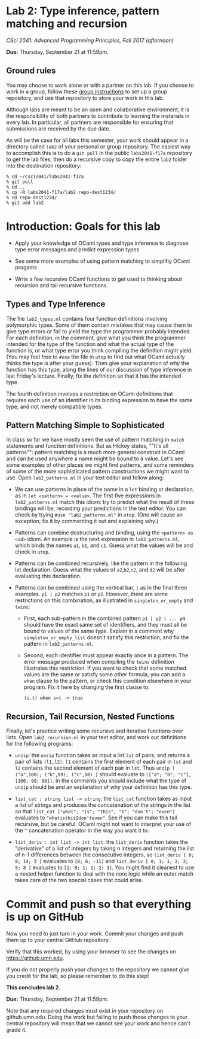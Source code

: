 # Lab 2: Type inference, pattern matching and recursion

*CSci 2041: Advanced Programming Principles, Fall 2017 (afternoon)*

**Due:** Thursday, September 21 at 11:59pm.


## Ground rules

You may choose to work alone or with a partner on this lab. If you choose to work in a group, follow these [group instructions](group-instructions.md) to set up a group repository, and use that repository to store your work in this lab.

Although labs are meant to be an open and collaborative environment, it is the
responsibility of both partners to contribute to learning the materials in every
lab. In particular, all partners are responsible for ensuring that submissions
are received by the due date.

As will be the case for all labs this semester, your work should appear in a directory called `lab2` of your personal or group repository.  The easiest way to accomplish this is to do a `git pull` in the public `labs2041-f17a` repository to get the lab files, then do a recursive copy to copy the entire `lab2` folder into the destination repository:

```
% cd ~/csci2041/labs2041-f17a
% git pull
% cd ..
% cp -R labs2041-f17a/lab2 repo-dest1234/
% cd repo-dest1234/
% git add lab2
```

# Introduction: Goals for this lab

+ Apply your knowledge of OCaml types and type inference to diagnose
  type error messages and predict expression types

+ See some more examples of using pattern matching to simplifiy
  OCaml progams

+ Write a few recursive OCaml functions to get used to thinking about
  recursion and tail recursive functions.

## Types and Type Inference

The file `lab2_types.ml` contains four function definitions involving
polymorphic types.  Some of them contain mistakes that may cause them
to give type errors or fail to yield the type the programmer probably
intended.  For each definition, in the comment, give what you think
the programmer intended for the type of the function and what the actual
type of the function is, or what type error you think compiling the
definition might yield.  (You may feel free to `#use` the file in
`utop` to find out what OCaml actually thinks the type is after your
guess).  Then give your explanation of *why* the function has this
type, along the lines of our discussion of type inference in last
Friday's lecture.  Finally, fix the definition so that it has the intended type.

The fourth definition involves a restriction on OCaml definitions that
requires each use of an identifier in its binding expression to have
the same type, and not merely compatible types.

## Pattern Matching Simple to Sophisticated

In class so far we have mostly seen the use of pattern matching in
`match` statements and function definitions.  But as Hickey states,
""It's all patterns"": pattern matching is a much more general
construct in OCaml and can be used anywhere a name might be bound to a
value.  Let's see some examples of other places we might find
patterns, and some reminders of some of the more sophisticated pattern
constructions we might want to use.  Open `lab2_patterns.ml` in your
text editor and follow along:

+ We can use patterns in place of the name in a `let` binding or
  declaration, as in `let <pattern> = <value>`.  The first five
  expressions in `lab2_patterns.ml` match this idiom: try to predict
  what the result of these bindings will be, recording your
  predictions in the text editor.  You can check by trying `#use
  "lab2_patterns.ml"` in `utop`.   (One will cause an exception; fix
  it by commenting it out and explaining why.)

+ Patterns can combine destructuring and binding, using the `<pattern>
  as <id>` idiom.  An example is the next expression in
  `lab2_patterns.ml`, which binds the names `a1`, `b1`, and `c1`.  Guess
  what the values will be and check in `utop`.

+ Patterns can be combined recursively, like the pattern in the
  following let declaration.  Guess what the values of `a2`,`b2`,`c2`,
  and `d2` will be after evaluating this declaration.

+ Patterns can be combined using the vertical bar, `|` as in the final
  three examples.  `p1 | p2` matches `p1` or `p2`.  However, there are
  some restrictions on this combination, as illustrated in
  `singleton_or_empty` and `twins`:
    + First, each sub-pattern in the combined pattern `p1 | p2 |
      ... pN` should have the exact same set of identifiers, and they
      must all be bound to values of the same type.  Explain in a
      comment why `singleton_or_empty_list` doesn't satisfy this
      restriction, and fix the pattern in `lab2_patterns.ml`.

    + Second, each identifier must appear exactly once in a pattern.
      The error message produced when compiling the `twins` definition
      illustrates this restriction. If you want to check that some
      matched values are the same or satisfy some other formula, you
      can add a `when` clause to the pattern, or check this condition
      elsewhere in your program.  Fix it here by changing the first clause to:

      ```
      (s,t) when s=t -> true
      ```

## Recursion, Tail Recursion, Nested Functions

Finally, let's practice writing some recursive and iterative functions
over lists.  Open `lab2_recursion.ml` in your text editor, and work
out definitions for the following programs:

+ `unzip`:  the `unzip` function takes as input a list `lst` of pairs, and
  returns a pair of lists `(l1,l2)`: `l1` contains the first element of each
  pair in `lst` and `l2` contains the second element of each pair in
  `lst`.  Thus `unzip [ ("a",100); ("b",99); ("c",98) ]` should
  evaluate to `(["a"; "b"; "c"], [100; 99; 98])`.  In the comments you
  should include what the type of `unzip` should be and an explanation
  of why your definition has this type.

+ `list_cat : string list -> string`: the `list_cat` function takes as input a list of strings
  and produces the concatenation of the strings in the list so that
  `list_cat ["what"; "is"; "this"; "I"; "don't"; "even"]` evaluates to
  `"whatisthisIdon'teven"`.  See if you can make this tail recursive,
  but be careful: OCaml might not want to interpret your use of the
  `^` concatenation operator in the way you want it to.

+ `list_deriv : int list -> int list`: the `list_deriv` function takes
  the "derivative" of a list of integers by taking n integers and
  returning the list of n-1 differences between the consecutive
  integers, so `list_deriv [ 0; 8; 14; 3 ]` evaluates to
  `[8; 6; -11]` and `list_deriv [ 0; 1; 1; 2; 3; 5; 8 ]` evaluates to
  `[1; 0; 1; 1; 2; 3]`.  You might find it cleanest to use a nested helper
  function to deal with the core logic while an outer match takes care
  of the two special cases that could arise.

# Commit and push so that everything is up on GitHub

Now you need to just turn in your work.
Commit your changes and push them up to your central
GitHub repository.

Verify that this worked, by using your browser to see the changes on
https://github.umn.edu.

If you do not properly push your changes to the repository we
cannot give you credit for the lab, so please remember to do this
step!

__This concludes lab 2.__

**Due:** Thursday, September 21 at 11:59pm.

Note that any required changes must exist in your repository on
github.umn.edu. Doing the work but failing to push those changes
to your central repository will mean that we cannot see your work
and hence can't grade it.
